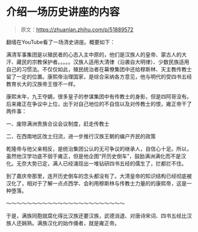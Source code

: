 # 介绍一场历史讲座的内容

> 原文：<https://zhuanlan.zhihu.com/p/51889572>

翻墙在YouTube看了一场清史讲座。概要如下：

满清军事集团是以殖民者的心态入主中原的，他们是汉族人的皇帝、蒙古人的大汗、藏民的宗教保护者。。。。。汉族人适用大清律（沿袭自大明律）、少数民族适用自己的习惯法。不仅仅如此，殖民统治者在幕僚集团中还给穆斯林、天主教传教士留了一定的位置。康熙帝治理国家，是综合采纳各方意见，他与明代的受四书五经教育长大的汉族帝王很不一样。

康熙末年，九王夺嫡，很多皇子的参谋集团中有传教士的身影，但是四阿哥没有。后来雍正在争议中上位，出于对自己地位的不自信以及对传教士的恨，雍正帝干了两件事：

一、废除满洲贵族合议会议制度，赶走传教士

二、在西南地区改土归流，进一步推行汉族王朝的编户齐民的政策

乾隆帝与他父亲相反，是统治集团公认的无可争议的继承人，自信心十足。所以，虽然他汉学功底不弱于雍正，但是他企图“开历史倒车”，鼓励满洲满化而不是汉化。无奈大势已定，满人已经涌现出一堆钻研四书五经的儒生了，拦都拦不住。

到了嘉庆帝那里，连开历史倒车的念头都没有了。大清皇帝的知识结构已经彻底被汉化了，相对于了解一点点西学、会利用穆斯林与传教士力量的的康熙帝，这是一种堕落。

～～～～～～～～～～～～～～～～～～～～～～～

于是，满族同胞就腐化得比汉族还要汉族，武德消退、对唐诗宋词、四书五经比汉族人还娴熟。满族汉化的始作俑者，就是雍正帝。